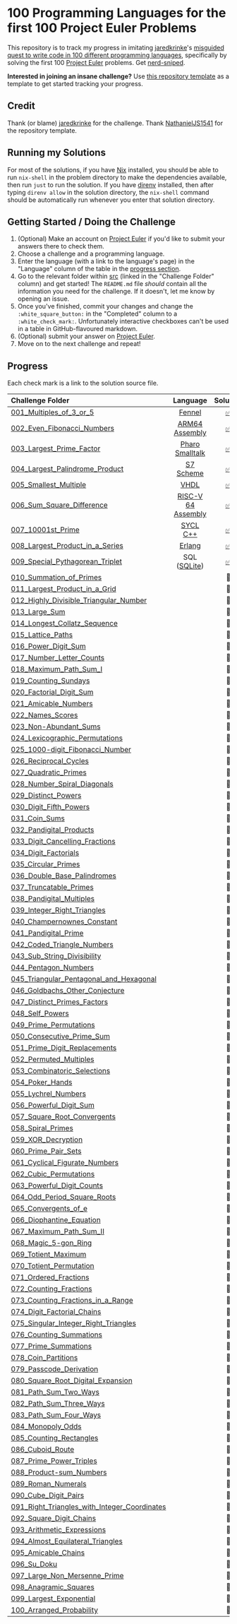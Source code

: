 # 100 Programming Languages for the first 100 Project Euler Problems

This repository is to track my progress in imitating
[jaredkrinke](https://github.com/jaredkrinke)'s
[misguided quest to write code in 100 different programming languages](https://log.schemescape.com/posts/programming-languages/100-languages.html),
specifically by solving the first 100
[Project Euler](https://projecteuler.net/) problems. Get
[nerd-sniped](https://xkcd.com/356/).

**Interested in joining an insane challenge?** Use
[this repository template](https://github.com/NathanielJS1541/100_languages_template)
as a template to get started tracking your progress.

## Credit

Thank (or blame) [jaredkrinke](https://github.com/jaredkrinke) for the
challenge.
Thank [NathanielJS1541](https://github.com/NathanielJS1541/) for the repository
template.

## Running my Solutions

For most of the solutions, if you have [Nix](https://nixos.org/download/)
installed, you should be able to run `nix-shell` in the problem directory to
make the dependencies available, then run `just` to run the solution. If you
have [direnv](https://direnv.net/) installed, then after typing `direnv allow`
in the solution directory, the `nix-shell` command should be automatically run
whenever you enter that solution directory.

## Getting Started / Doing the Challenge

1. (Optional) Make an account on [Project Euler](https://projecteuler.net/) if
   you'd like to submit your answers there to check them.
2. Choose a challenge and a programming language.
3. Enter the language (with a link to the language's page) in the "Language"
   column of the table in the [progress section](#progress).
4. Go to the relevant folder within [src](./src/) (linked in the "Challenge
   Folder" column) and get started! The `README.md` file *should* contain all
   the information you need for the challenge. If it doesn't, let me know by
   opening an issue.
5. Once you've finished, commit your changes and change the
   `:white_square_button:` in the "Completed" column to a `:white_check_mark:`.
   Unfortunately interactive checkboxes can't be used in a table in
   GitHub-flavoured markdown.
6. (Optional) submit your answer on [Project Euler](https://projecteuler.net/).
7. Move on to the next challenge and repeat!

## Progress

Each check mark is a link to the solution source file.

| **Challenge Folder**                                                                                | **Language**                                                                    | **Solution**                                                                     |
|:----------------------------------------------------------------------------------------------------|:-------------------------------------------------------------------------------:|:--------------------------------------------------------------------------------:|
| [001_Multiples_of_3_or_5](./src/001_Multiples_of_3_or_5/)                                           | [Fennel](https://fennel-lang.org)                                               | [:white_check_mark:](./src/001_Multiples_of_3_or_5/problem_1.fnl)                |
| [002_Even_Fibonacci_Numbers](./src/002_Even_Fibonacci_Numbers/)                                     | [ARM64 Assembly](https://developer.arm.com/documentation/102374/latest/)        | [:white_check_mark:](./src/002_Even_Fibonacci_Numbers/problem_2.s)               |
| [003_Largest_Prime_Factor](./src/003_Largest_Prime_Factor/)                                         | [Pharo Smalltalk](https://pharo.org)                                            | [:white_check_mark:](./src/003_Largest_Prime_Factor/Integer-hundredLanguages.st) |
| [004_Largest_Palindrome_Product](./src/004_Largest_Palindrome_Product/)                             | [S7 Scheme](https://ccrma.stanford.edu/software/snd/snd/s7.html)                | [:white_check_mark:](./src/004_Largest_Palindrome_Product/problem_4.scm)         |
| [005_Smallest_Multiple](./src/005_Smallest_Multiple/)                                               | [VHDL](https://en.wikipedia.org/wiki/VHDL)                                      | [:white_check_mark:](./src/005_Smallest_Multiple/problem_5.vhdl)                 |
| [006_Sum_Square_Difference](./src/006_Sum_Square_Difference/)                                       | [RISC-V 64 Assembly](https://riscv.org/technical/specifications/)               | [:white_check_mark:](./src/006_Sum_Square_Difference/problem_6.s)                |
| [007_10001st_Prime](./src/007_10001st_Prime/)                                                       | [SYCL C++](https://github.com/AdaptiveCpp/AdaptiveCpp)                          | [:white_check_mark:](./src/007_10001st_Prime/problem_7.cpp)                      |
| [008_Largest_Product_in_a_Series](./src/008_Largest_Product_in_a_Series/)                           | [Erlang](https://www.erlang.org)                                                | [:white_check_mark:](./src/008_Largest_Product_in_a_Series/problem_8.erl)        |
| [009_Special_Pythagorean_Triplet](./src/009_Special_Pythagorean_Triplet/)                           | SQL ([SQLite](https://sqlite.org/index.html))                                   | [:white_check_mark:](./src/009_Special_Pythagorean_Triplet/problem_9.sql)        |
| [010_Summation_of_Primes](./src/010_Summation_of_Primes/)                                           |                                                                                 | :white_square_button:                                                            |
| [011_Largest_Product_in_a_Grid](./src/011_Largest_Product_in_a_Grid/)                               |                                                                                 | :white_square_button:                                                            |
| [012_Highly_Divisible_Triangular_Number](./src/012_Highly_Divisible_Triangular_Number/)             |                                                                                 | :white_square_button:                                                            |
| [013_Large_Sum](./src/013_Large_Sum/)                                                               |                                                                                 | :white_square_button:                                                            |
| [014_Longest_Collatz_Sequence](./src/014_Longest_Collatz_Sequence/)                                 |                                                                                 | :white_square_button:                                                            |
| [015_Lattice_Paths](./src/015_Lattice_Paths/)                                                       |                                                                                 | :white_square_button:                                                            |
| [016_Power_Digit_Sum](./src/016_Power_Digit_Sum/)                                                   |                                                                                 | :white_square_button:                                                            |
| [017_Number_Letter_Counts](./src/017_Number_Letter_Counts/)                                         |                                                                                 | :white_square_button:                                                            |
| [018_Maximum_Path_Sum_I](./src/018_Maximum_Path_Sum_I/)                                             |                                                                                 | :white_square_button:                                                            |
| [019_Counting_Sundays](./src/019_Counting_Sundays/)                                                 |                                                                                 | :white_square_button:                                                            |
| [020_Factorial_Digit_Sum](./src/020_Factorial_Digit_Sum/)                                           |                                                                                 | :white_square_button:                                                            |
| [021_Amicable_Numbers](./src/021_Amicable_Numbers/)                                                 |                                                                                 | :white_square_button:                                                            |
| [022_Names_Scores](./src/022_Names_Scores/)                                                         |                                                                                 | :white_square_button:                                                            |
| [023_Non-Abundant_Sums](./src/023_Non_Abundant_Sums/)                                               |                                                                                 | :white_square_button:                                                            |
| [024_Lexicographic_Permutations](./src/024_Lexicographic_Permutations/)                             |                                                                                 | :white_square_button:                                                            |
| [025_1000-digit_Fibonacci_Number](./src/025_1000_Digit_Fibonacci_Number/)                           |                                                                                 | :white_square_button:                                                            |
| [026_Reciprocal_Cycles](./src/026_Reciprocal_Cycles/)                                               |                                                                                 | :white_square_button:                                                            |
| [027_Quadratic_Primes](./src/027_Quadratic_Primes/)                                                 |                                                                                 | :white_square_button:                                                            |
| [028_Number_Spiral_Diagonals](./src/028_Number_Spiral_Diagonals/)                                   |                                                                                 | :white_square_button:                                                            |
| [029_Distinct_Powers](./src/029_Distinct_Powers/)                                                   |                                                                                 | :white_square_button:                                                            |
| [030_Digit_Fifth_Powers](./src/030_Digit_Fifth_Powers/)                                             |                                                                                 | :white_square_button:                                                            |
| [031_Coin_Sums](./src/031_Coin_Sums/)                                                               |                                                                                 | :white_square_button:                                                            |
| [032_Pandigital_Products](./src/032_Pandigital_Products/)                                           |                                                                                 | :white_square_button:                                                            |
| [033_Digit_Cancelling_Fractions](./src/033_Digit_Cancelling_Fractions/)                             |                                                                                 | :white_square_button:                                                            |
| [034_Digit_Factorials](./src/034_Digit_Factorials/)                                                 |                                                                                 | :white_square_button:                                                            |
| [035_Circular_Primes](./src/035_Circular_Primes/)                                                   |                                                                                 | :white_square_button:                                                            |
| [036_Double_Base_Palindromes](./src/036_Double_Base_Palindromes/)                                   |                                                                                 | :white_square_button:                                                            |
| [037_Truncatable_Primes](./src/037_Truncatable_Primes/)                                             |                                                                                 | :white_square_button:                                                            |
| [038_Pandigital_Multiples](./src/038_Pandigital_Multiples/)                                         |                                                                                 | :white_square_button:                                                            |
| [039_Integer_Right_Triangles](./src/039_Integer_Right_Triangles/)                                   |                                                                                 | :white_square_button:                                                            |
| [040_Champernownes_Constant](./src/040_Champernownes_Constant/)                                     |                                                                                 | :white_square_button:                                                            |
| [041_Pandigital_Prime](./src/041_Pandigital_Prime/)                                                 |                                                                                 | :white_square_button:                                                            |
| [042_Coded_Triangle_Numbers](./src/042_Coded_Triangle_Numbers/)                                     |                                                                                 | :white_square_button:                                                            |
| [043_Sub_String_Divisibility](./src/043_Sub_String_Divisibility/)                                   |                                                                                 | :white_square_button:                                                            |
| [044_Pentagon_Numbers](./src/044_Pentagon_Numbers/)                                                 |                                                                                 | :white_square_button:                                                            |
| [045_Triangular_Pentagonal_and_Hexagonal](./src/045_Triangular_Pentagonal_and_Hexagonal/)           |                                                                                 | :white_square_button:                                                            |
| [046_Goldbachs_Other_Conjecture](./src/046_Goldbachs_Other_Conjecture/)                             |                                                                                 | :white_square_button:                                                            |
| [047_Distinct_Primes_Factors](./src/047_Distinct_Primes_Factors/)                                   |                                                                                 | :white_square_button:                                                            |
| [048_Self_Powers](./src/048_Self_Powers/)                                                           |                                                                                 | :white_square_button:                                                            |
| [049_Prime_Permutations](./src/049_Prime_Permutations/)                                             |                                                                                 | :white_square_button:                                                            |
| [050_Consecutive_Prime_Sum](./src/050_Consecutive_Prime_Sum/)                                       |                                                                                 | :white_square_button:                                                            |
| [051_Prime_Digit_Replacements](./src/051_Prime_Digit_Replacements/)                                 |                                                                                 | :white_square_button:                                                            |
| [052_Permuted_Multiples](./src/052_Permuted_Multiples/)                                             |                                                                                 | :white_square_button:                                                            |
| [053_Combinatoric_Selections](./src/053_Combinatoric_Selections/)                                   |                                                                                 | :white_square_button:                                                            |
| [054_Poker_Hands](./src/054_Poker_Hands/)                                                           |                                                                                 | :white_square_button:                                                            |
| [055_Lychrel_Numbers](./src/055_Lychrel_Numbers/)                                                   |                                                                                 | :white_square_button:                                                            |
| [056_Powerful_Digit_Sum](./src/056_Powerful_Digit_Sum/)                                             |                                                                                 | :white_square_button:                                                            |
| [057_Square_Root_Convergents](./src/057_Square_Root_Convergents/)                                   |                                                                                 | :white_square_button:                                                            |
| [058_Spiral_Primes](./src/058_Spiral_Primes/)                                                       |                                                                                 | :white_square_button:                                                            |
| [059_XOR_Decryption](./src/059_XOR_Decryption/)                                                     |                                                                                 | :white_square_button:                                                            |
| [060_Prime_Pair_Sets](./src/060_Prime_Pair_Sets/)                                                   |                                                                                 | :white_square_button:                                                            |
| [061_Cyclical_Figurate_Numbers](./src/061_Cyclical_Figurate_Numbers/)                               |                                                                                 | :white_square_button:                                                            |
| [062_Cubic_Permutations](./src/062_Cubic_Permutations/)                                             |                                                                                 | :white_square_button:                                                            |
| [063_Powerful_Digit_Counts](./src/063_Powerful_Digit_Counts/)                                       |                                                                                 | :white_square_button:                                                            |
| [064_Odd_Period_Square_Roots](./src/064_Odd_Period_Square_Roots/)                                   |                                                                                 | :white_square_button:                                                            |
| [065_Convergents_of_e](./src/065_Convergents_of_e/)                                                 |                                                                                 | :white_square_button:                                                            |
| [066_Diophantine_Equation](./src/066_Diophantine_Equation/)                                         |                                                                                 | :white_square_button:                                                            |
| [067_Maximum_Path_Sum_II](./src/067_Maximum_Path_Sum_II/)                                           |                                                                                 | :white_square_button:                                                            |
| [068_Magic_5-gon_Ring](./src/068_Magic_5-gon_Ring/)                                                 |                                                                                 | :white_square_button:                                                            |
| [069_Totient_Maximum](./src/069_Totient_Maximum/)                                                   |                                                                                 | :white_square_button:                                                            |
| [070_Totient_Permutation](./src/070_Totient_Permutation/)                                           |                                                                                 | :white_square_button:                                                            |
| [071_Ordered_Fractions](./src/071_Ordered_Fractions/)                                               |                                                                                 | :white_square_button:                                                            |
| [072_Counting_Fractions](./src/072_Counting_Fractions/)                                             |                                                                                 | :white_square_button:                                                            |
| [073_Counting_Fractions_in_a_Range](./src/073_Counting_Fractions_in_a_Range/)                       |                                                                                 | :white_square_button:                                                            |
| [074_Digit_Factorial_Chains](./src/074_Digit_Factorial_Chains/)                                     |                                                                                 | :white_square_button:                                                            |
| [075_Singular_Integer_Right_Triangles](./src/075_Singular_Integer_Right_Triangles/)                 |                                                                                 | :white_square_button:                                                            |
| [076_Counting_Summations](./src/076_Counting_Summations/)                                           |                                                                                 | :white_square_button:                                                            |
| [077_Prime_Summations](./src/077_Prime_Summations/)                                                 |                                                                                 | :white_square_button:                                                            |
| [078_Coin_Partitions](./src/078_Coin_Partitions/)                                                   |                                                                                 | :white_square_button:                                                            |
| [079_Passcode_Derivation](./src/079_Passcode_Derivation/)                                           |                                                                                 | :white_square_button:                                                            |
| [080_Square_Root_Digital_Expansion](./src/080_Square_Root_Digital_Expansion/)                       |                                                                                 | :white_square_button:                                                            |
| [081_Path_Sum_Two_Ways](./src/081_Path_Sum_Two_Ways/)                                               |                                                                                 | :white_square_button:                                                            |
| [082_Path_Sum_Three_Ways](./src/082_Path_Sum_Three_Ways/)                                           |                                                                                 | :white_square_button:                                                            |
| [083_Path_Sum_Four_Ways](./src/083_Path_Sum_Four_Ways/)                                             |                                                                                 | :white_square_button:                                                            |
| [084_Monopoly_Odds](./src/084_Monopoly_Odds/)                                                       |                                                                                 | :white_square_button:                                                            |
| [085_Counting_Rectangles](./src/085_Counting_Rectangles/)                                           |                                                                                 | :white_square_button:                                                            |
| [086_Cuboid_Route](./src/086_Cuboid_Route/)                                                         |                                                                                 | :white_square_button:                                                            |
| [087_Prime_Power_Triples](./src/087_Prime_Power_Triples/)                                           |                                                                                 | :white_square_button:                                                            |
| [088_Product-sum_Numbers](./src/088_Product-sum_Numbers/)                                           |                                                                                 | :white_square_button:                                                            |
| [089_Roman_Numerals](./src/089_Roman_Numerals/)                                                     |                                                                                 | :white_square_button:                                                            |
| [090_Cube_Digit_Pairs](./src/090_Cube_Digit_Pairs/)                                                 |                                                                                 | :white_square_button:                                                            |
| [091_Right_Triangles_with_Integer_Coordinates](./src/091_Right_Triangles_with_Integer_Coordinates/) |                                                                                 | :white_square_button:                                                            |
| [092_Square_Digit_Chains](./src/092_Square_Digit_Chains/)                                           |                                                                                 | :white_square_button:                                                            |
| [093_Arithmetic_Expressions](./src/093_Arithmetic_Expressions/)                                     |                                                                                 | :white_square_button:                                                            |
| [094_Almost_Equilateral_Triangles](./src/094_Almost_Equilateral_Triangles/)                         |                                                                                 | :white_square_button:                                                            |
| [095_Amicable_Chains](./src/095_Amicable_Chains/)                                                   |                                                                                 | :white_square_button:                                                            |
| [096_Su_Doku](./src/096_Su_Doku/)                                                                   |                                                                                 | :white_square_button:                                                            |
| [097_Large_Non_Mersenne_Prime](./src/097_Large_Non_Mersenne_Prime/)                                 |                                                                                 | :white_square_button:                                                            |
| [098_Anagramic_Squares](./src/098_Anagramic_Squares/)                                               |                                                                                 | :white_square_button:                                                            |
| [099_Largest_Exponential](./src/099_Largest_Exponential/)                                           |                                                                                 | :white_square_button:                                                            |
| [100_Arranged_Probability](./src/100_Arranged_Probability/)                                         |                                                                                 | :white_square_button:                                                            |

